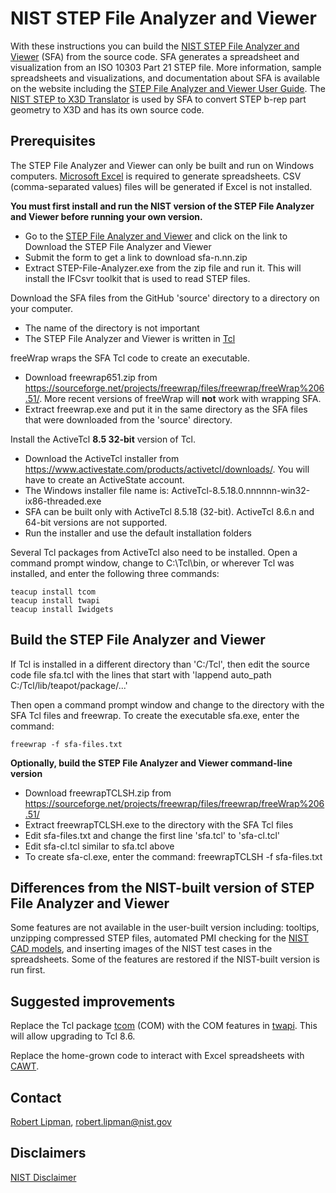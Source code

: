 # NIST STEP File Analyzer and Viewer

With these instructions you can build the [NIST STEP File Analyzer and Viewer](https://www.nist.gov/services-resources/software/step-file-analyzer-and-viewer) (SFA) from the source code.  SFA generates a spreadsheet and visualization from an ISO 10303 Part 21 STEP file.  More information, sample spreadsheets and visualizations, and documentation about SFA is available on the website including the [STEP File Analyzer and Viewer User Guide](https://www.nist.gov/publications/step-file-analyzer-and-viewer-user-guide-update-6).  The [NIST STEP to X3D Translator](https://www.nist.gov/services-resources/software/step-x3d-translator) is used by SFA to convert STEP b-rep part geometry to X3D and has its own source code.

## Prerequisites

The STEP File Analyzer and Viewer can only be built and run on Windows computers.  [Microsoft Excel](https://products.office.com/excel) is required to generate spreadsheets.  CSV (comma-separated values) files will be generated if Excel is not installed.  

**You must first install and run the NIST version of the STEP File Analyzer and Viewer before running your own version.**

- Go to the [STEP File Analyzer and Viewer](https://www.nist.gov/services-resources/software/step-file-analyzer-and-viewer) and click on the link to Download the STEP File Analyzer and Viewer
- Submit the form to get a link to download sfa-n.nn.zip
- Extract STEP-File-Analyzer.exe from the zip file and run it.  This will install the IFCsvr toolkit that is used to read STEP files.

Download the SFA files from the GitHub 'source' directory to a directory on your computer.

- The name of the directory is not important
- The STEP File Analyzer and Viewer is written in [Tcl](https://www.tcl.tk/)

freeWrap wraps the SFA Tcl code to create an executable.

- Download freewrap651.zip from <https://sourceforge.net/projects/freewrap/files/freewrap/freeWrap%206.51/>.  More recent versions of freeWrap will **not** work with wrapping SFA.
- Extract freewrap.exe and put it in the same directory as the SFA files that were downloaded from the 'source' directory.

Install the ActiveTcl **8.5 32-bit** version of Tcl.

- Download the ActiveTcl installer from <https://www.activestate.com/products/activetcl/downloads/>.  You will have to create an ActiveState account.
- The Windows installer file name is: ActiveTcl-8.5.18.0.nnnnnn-win32-ix86-threaded.exe
- SFA can be built only with ActiveTcl 8.5.18 (32-bit).  ActiveTcl 8.6.n and 64-bit versions are not supported.
- Run the installer and use the default installation folders

Several Tcl packages from ActiveTcl also need to be installed.  Open a command prompt window, change to C:\\Tcl\\bin, or wherever Tcl was installed, and enter the following three commands:

```
teacup install tcom
teacup install twapi
teacup install Iwidgets
```

## Build the STEP File Analyzer and Viewer

If Tcl is installed in a different directory than 'C:/Tcl', then edit the source code file sfa.tcl with the lines that start with 'lappend auto_path C:/Tcl/lib/teapot/package/...'

Then open a command prompt window and change to the directory with the SFA Tcl files and freewrap.  To create the executable sfa.exe, enter the command:

```
freewrap -f sfa-files.txt
```

**Optionally, build the STEP File Analyzer and Viewer command-line version**

- Download freewrapTCLSH.zip from <https://sourceforge.net/projects/freewrap/files/freewrap/freeWrap%206.51/>
- Extract freewrapTCLSH.exe to the directory with the SFA Tcl files
- Edit sfa-files.txt and change the first line 'sfa.tcl' to 'sfa-cl.tcl'
- Edit sfa-cl.tcl similar to sfa.tcl above
- To create sfa-cl.exe, enter the command: freewrapTCLSH -f sfa-files.txt

## Differences from the NIST-built version of STEP File Analyzer and Viewer

Some features are not available in the user-built version including: tooltips, unzipping compressed STEP files, automated PMI checking for the [NIST CAD models](<https://www.nist.gov/el/systems-integration-division-73400/mbe-pmi-validation-and-conformance-testing>), and inserting images of the NIST test cases in the spreadsheets.  Some of the features are restored if the NIST-built version is run first.

## Suggested improvements

Replace the Tcl package [tcom](http://wiki.tcl.tk/1821) (COM) with the COM features in [twapi](http://twapi.magicsplat.com/).  This will allow upgrading to Tcl 8.6.

Replace the home-grown code to interact with Excel spreadsheets with [CAWT](http://www.cawt.tcl3d.org/).

## Contact

[Robert Lipman](https://www.nist.gov/people/robert-r-lipman), <robert.lipman@nist.gov>

## Disclaimers

[NIST Disclaimer](https://www.nist.gov/public_affairs/disclaimer.cfm)
